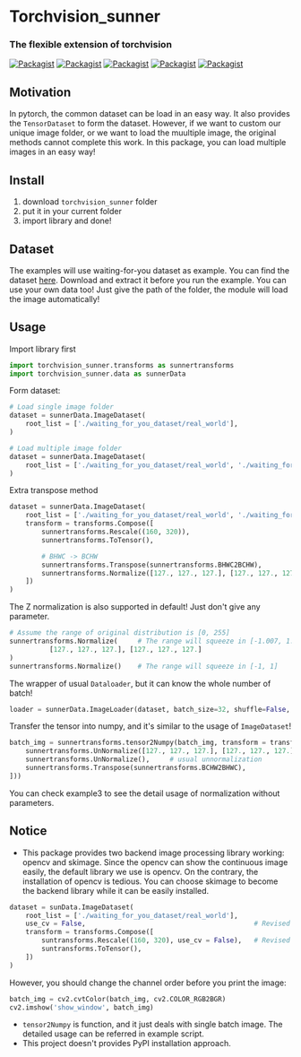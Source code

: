 # Torchvision_sunner
### The flexible extension of torchvision

[![Packagist](https://img.shields.io/badge/Pytorch-0.3.0-red.svg)]()
[![Packagist](https://img.shields.io/badge/Torchvision-0.2.0-red.svg)]()
[![Packagist](https://img.shields.io/badge/Python-3.5.2-blue.svg)]()
[![Packagist](https://img.shields.io/badge/OpenCV-3.1.0-brightgreen.svg)]()
[![Packagist](https://img.shields.io/badge/skImage-0.13.1-green.svg)]()

Motivation
---
In pytorch, the common dataset can be load in an easy way. It also provides the `TensorDataset` to form the dataset. However, if we want to custom our unique image folder, or we want to load the muultiple image, the original methods cannot complete this work. In this package, you can load multiple images in an easy way!    

Install
---
1. download `torchvision_sunner` folder
2. put it in your current folder
3. import library and done!

Dataset
---
The examples will use waiting-for-you dataset as example. You can find the dataset [here](https://www.dropbox.com/s/cbuwbrehgglebhp/waiting_for_you_dataset.zip?dl=0). Download and extract it before you run the example. You can use your own data too! Just give the path of the folder, the module will load the image automatically!         


Usage
---
Import library first
```python
import torchvision_sunner.transforms as sunnertransforms
import torchvision_sunner.data as sunnerData
```

Form dataset:
```python
# Load single image folder
dataset = sunnerData.ImageDataset(
    root_list = ['./waiting_for_you_dataset/real_world'],
)

# Load multiple image folder
dataset = sunnerData.ImageDataset(
    root_list = ['./waiting_for_you_dataset/real_world', './waiting_for_you_dataset/wait'],
)
```

Extra transpose method
```python
dataset = sunnerData.ImageDataset(
    root_list = ['./waiting_for_you_dataset/real_world', './waiting_for_you_dataset/wait'],
    transform = transforms.Compose([
        sunnertransforms.Rescale((160, 320)),
        sunnertransforms.ToTensor(),

        # BHWC -> BCHW
        sunnertransforms.Transpose(sunnertransforms.BHWC2BCHW),
        sunnertransforms.Normalize([127., 127., 127.], [127., 127., 127.])
    ]) 
)
```

The Z normalization is also supported in default! Just don't give any parameter.
```python
# Assume the range of original distribution is [0, 255]
sunnertransforms.Normalize(     # The range will squeeze in [-1.007, 1.007]
          [127., 127., 127.], [127., 127., 127.]
)   
sunnertransforms.Normalize()    # The range will squeeze in [-1, 1]
```

The wrapper of usual `Dataloader`, but it can know the whole number of batch!
```python
loader = sunnerData.ImageLoader(dataset, batch_size=32, shuffle=False, num_workers = 2)
```

Transfer the tensor into numpy, and it's similar to the usage of `ImageDataset`!
```python
batch_img = sunnertransforms.tensor2Numpy(batch_img, transform = transforms.Compose([
    sunnertransforms.UnNormalize([127., 127., 127.], [127., 127., 127.]),
    sunnertransforms.UnNormalize(),     # usual unnormalization
    sunnertransforms.Transpose(sunnertransforms.BCHW2BHWC),
]))
```
You can check example3 to see the detail usage of normalization without parameters.    

Notice
---
* This package provides two backend image processing library working: opencv and skimage. Since the opencv can show the continuous image easily, the default library we use is opencv. On the contrary, the installation of opencv is tedious. You can choose skimage to become the backend library while it can be easily installed. 
```python
dataset = sunData.ImageDataset(
    root_list = ['./waiting_for_you_dataset/real_world'],
    use_cv = False,                                          # Revised here
    transform = transforms.Compose([
        suntransforms.Rescale((160, 320), use_cv = False),   # Revised here too
        suntransforms.ToTensor(),
    ]) 
)
```
However, you should change the channel order before you print the image:
```python
batch_img = cv2.cvtColor(batch_img, cv2.COLOR_RGB2BGR)
cv2.imshow('show_window', batch_img)
```

         
* `tensor2Numpy` is function, and it just deals with single batch image. The detailed usage can be referred in example script.    
*  This project doesn't provides PyPI installation approach.    